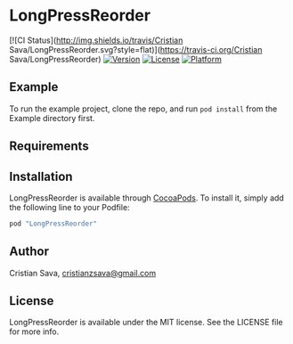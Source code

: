 # LongPressReorder

[![CI Status](http://img.shields.io/travis/Cristian Sava/LongPressReorder.svg?style=flat)](https://travis-ci.org/Cristian Sava/LongPressReorder)
[![Version](https://img.shields.io/cocoapods/v/LongPressReorder.svg?style=flat)](http://cocoapods.org/pods/LongPressReorder)
[![License](https://img.shields.io/cocoapods/l/LongPressReorder.svg?style=flat)](http://cocoapods.org/pods/LongPressReorder)
[![Platform](https://img.shields.io/cocoapods/p/LongPressReorder.svg?style=flat)](http://cocoapods.org/pods/LongPressReorder)

## Example

To run the example project, clone the repo, and run `pod install` from the Example directory first.

## Requirements

## Installation

LongPressReorder is available through [CocoaPods](http://cocoapods.org). To install
it, simply add the following line to your Podfile:

```ruby
pod "LongPressReorder"
```

## Author

Cristian Sava, cristianzsava@gmail.com

## License

LongPressReorder is available under the MIT license. See the LICENSE file for more info.
